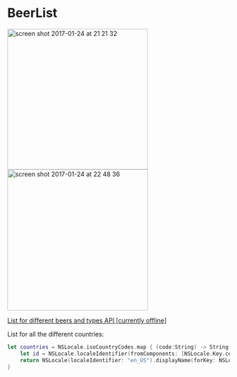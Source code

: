 # BeerList

<img width="318" alt="screen shot 2017-01-24 at 21 21 32" src="https://cloud.githubusercontent.com/assets/3436849/22265475/818fbaf6-e27c-11e6-992c-2bbbdeb06531.png">
<img width="319" alt="screen shot 2017-01-24 at 22 48 36" src="https://cloud.githubusercontent.com/assets/3436849/22268307/5549b55e-e287-11e6-898d-9bd9dc2b0b7a.png">

[List for different beers and types API [currently offline]](https://www.ratebeer.com/json/ratebeer-api.asp)

List for all the different countries:
```swift
let countries = NSLocale.isoCountryCodes.map { (code:String) -> String in
    let id = NSLocale.localeIdentifier(fromComponents: [NSLocale.Key.countryCode.rawValue: code])
    return NSLocale(localeIdentifier: "en_US").displayName(forKey: NSLocale.Key.identifier, value: id) ?? "Country not found for code: \(code)"
}

```


